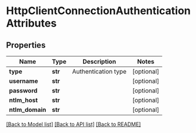 # HttpClientConnectionAuthenticationAttributes

## Properties

| Name            | Type    | Description         | Notes      |
| --------------- | ------- | ------------------- | ---------- |
| **type**        | **str** | Authentication type | [optional] |
| **username**    | **str** |                     | [optional] |
| **password**    | **str** |                     | [optional] |
| **ntlm_host**   | **str** |                     | [optional] |
| **ntlm_domain** | **str** |                     | [optional] |

[[Back to Model list]](../README.md#documentation-for-models) [[Back to API list]](../README.md#documentation-for-api-endpoints) [[Back to README]](../README.md)
